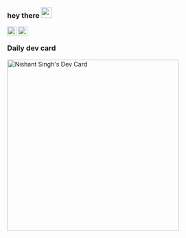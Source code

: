 ### hey there <img src="https://media.giphy.com/media/hvRJCLFzcasrR4ia7z/giphy.gif" width="25px">
<a href="https://twitter.com/the_nishant_sgh">
  <img align="left" alt="Nishant Singh" | Twitter" width="22px" src="https://raw.githubusercontent.com/peterthehan/peterthehan/master/assets/twitter.svg" />
</a>
<a href="https://www.linkedin.com/in/thenishantksingh/">
  <img align="left" alt="Nishant's LinkedIN" width="22px" src="https://raw.githubusercontent.com/peterthehan/peterthehan/master/assets/linkedin.svg" />
</a>

<br/>

                                 
### Daily dev card
<a href="https://app.daily.dev/nishantsingh"><img src="https://api.daily.dev/devcards/6adc8f91fd0740c0929b5016210ffeb1.png?r=7yj" width="400" alt="Nishant Singh's Dev Card"/></a>

<!--
**the-nishant-singh/the-nishant-singh** is a ✨ _special_ ✨ repository because its `README.md` (this file) appears on your GitHub profile.

Here are some ideas to get you started:

- 🔭 I’m currently working on ...
- 🌱 I’m currently learning ...
- 👯 I’m looking to collaborate on ...
- 🤔 I’m looking for help with ...
- 💬 Ask me about ...
- 📫 How to reach me: ...
- 😄 Pronouns: ...
- ⚡ Fun fact: ...
-->
